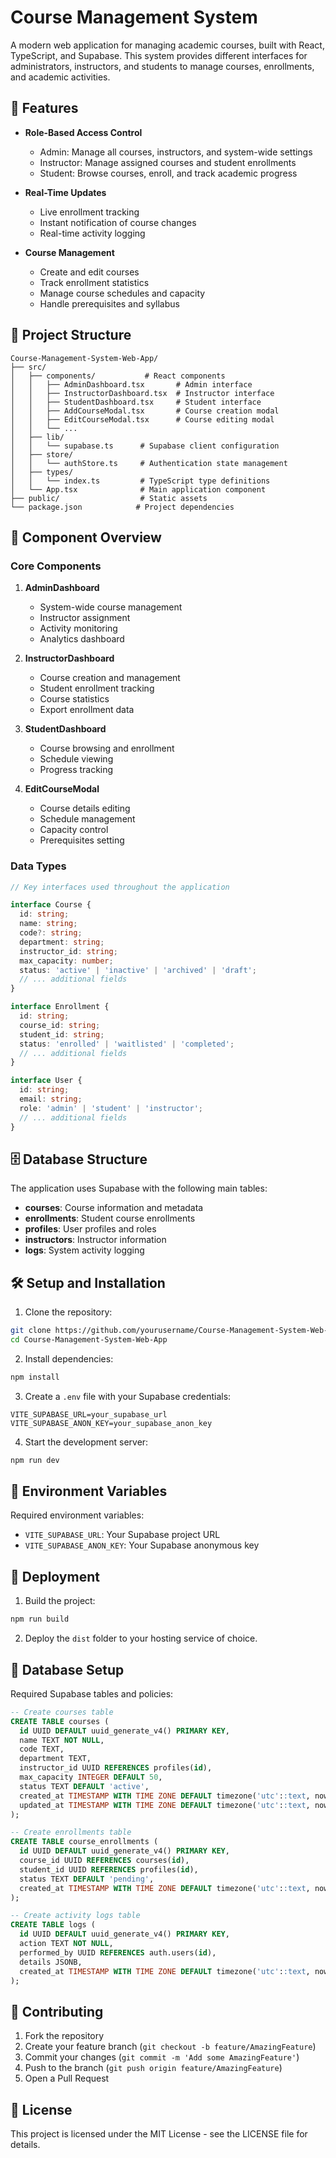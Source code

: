 # Course Management System

A modern web application for managing academic courses, built with React, TypeScript, and Supabase. This system provides different interfaces for administrators, instructors, and students to manage courses, enrollments, and academic activities.

## 🚀 Features

- **Role-Based Access Control**
  - Admin: Manage all courses, instructors, and system-wide settings
  - Instructor: Manage assigned courses and student enrollments
  - Student: Browse courses, enroll, and track academic progress

- **Real-Time Updates**
  - Live enrollment tracking
  - Instant notification of course changes
  - Real-time activity logging

- **Course Management**
  - Create and edit courses
  - Track enrollment statistics
  - Manage course schedules and capacity
  - Handle prerequisites and syllabus

## 📁 Project Structure

```
Course-Management-System-Web-App/
├── src/
│   ├── components/           # React components
│   │   ├── AdminDashboard.tsx       # Admin interface
│   │   ├── InstructorDashboard.tsx  # Instructor interface
│   │   ├── StudentDashboard.tsx     # Student interface
│   │   ├── AddCourseModal.tsx       # Course creation modal
│   │   ├── EditCourseModal.tsx      # Course editing modal
│   │   └── ...
│   ├── lib/
│   │   └── supabase.ts      # Supabase client configuration
│   ├── store/
│   │   └── authStore.ts     # Authentication state management
│   ├── types/
│   │   └── index.ts         # TypeScript type definitions
│   └── App.tsx              # Main application component
├── public/                  # Static assets
└── package.json            # Project dependencies
```

## 🔧 Component Overview

### Core Components

1. **AdminDashboard**
   - System-wide course management
   - Instructor assignment
   - Activity monitoring
   - Analytics dashboard

2. **InstructorDashboard**
   - Course creation and management
   - Student enrollment tracking
   - Course statistics
   - Export enrollment data

3. **StudentDashboard**
   - Course browsing and enrollment
   - Schedule viewing
   - Progress tracking

4. **EditCourseModal**
   - Course details editing
   - Schedule management
   - Capacity control
   - Prerequisites setting

### Data Types

```typescript
// Key interfaces used throughout the application

interface Course {
  id: string;
  name: string;
  code?: string;
  department: string;
  instructor_id: string;
  max_capacity: number;
  status: 'active' | 'inactive' | 'archived' | 'draft';
  // ... additional fields
}

interface Enrollment {
  id: string;
  course_id: string;
  student_id: string;
  status: 'enrolled' | 'waitlisted' | 'completed';
  // ... additional fields
}

interface User {
  id: string;
  email: string;
  role: 'admin' | 'student' | 'instructor';
  // ... additional fields
}
```

## 🗄️ Database Structure

The application uses Supabase with the following main tables:

- **courses**: Course information and metadata
- **enrollments**: Student course enrollments
- **profiles**: User profiles and roles
- **instructors**: Instructor information
- **logs**: System activity logging

## 🛠️ Setup and Installation

1. Clone the repository:
```bash
git clone https://github.com/yourusername/Course-Management-System-Web-App.git
cd Course-Management-System-Web-App
```

2. Install dependencies:
```bash
npm install
```

3. Create a `.env` file with your Supabase credentials:
```env
VITE_SUPABASE_URL=your_supabase_url
VITE_SUPABASE_ANON_KEY=your_supabase_anon_key
```

4. Start the development server:
```bash
npm run dev
```

## 🔐 Environment Variables

Required environment variables:

- `VITE_SUPABASE_URL`: Your Supabase project URL
- `VITE_SUPABASE_ANON_KEY`: Your Supabase anonymous key

## 🚀 Deployment

1. Build the project:
```bash
npm run build
```

2. Deploy the `dist` folder to your hosting service of choice.

## 📝 Database Setup

Required Supabase tables and policies:

```sql
-- Create courses table
CREATE TABLE courses (
  id UUID DEFAULT uuid_generate_v4() PRIMARY KEY,
  name TEXT NOT NULL,
  code TEXT,
  department TEXT,
  instructor_id UUID REFERENCES profiles(id),
  max_capacity INTEGER DEFAULT 50,
  status TEXT DEFAULT 'active',
  created_at TIMESTAMP WITH TIME ZONE DEFAULT timezone('utc'::text, now()),
  updated_at TIMESTAMP WITH TIME ZONE DEFAULT timezone('utc'::text, now())
);

-- Create enrollments table
CREATE TABLE course_enrollments (
  id UUID DEFAULT uuid_generate_v4() PRIMARY KEY,
  course_id UUID REFERENCES courses(id),
  student_id UUID REFERENCES profiles(id),
  status TEXT DEFAULT 'pending',
  created_at TIMESTAMP WITH TIME ZONE DEFAULT timezone('utc'::text, now())
);

-- Create activity logs table
CREATE TABLE logs (
  id UUID DEFAULT uuid_generate_v4() PRIMARY KEY,
  action TEXT NOT NULL,
  performed_by UUID REFERENCES auth.users(id),
  details JSONB,
  created_at TIMESTAMP WITH TIME ZONE DEFAULT timezone('utc'::text, now())
);
```

## 🤝 Contributing

1. Fork the repository
2. Create your feature branch (`git checkout -b feature/AmazingFeature`)
3. Commit your changes (`git commit -m 'Add some AmazingFeature'`)
4. Push to the branch (`git push origin feature/AmazingFeature`)
5. Open a Pull Request

## 📄 License

This project is licensed under the MIT License - see the LICENSE file for details.
